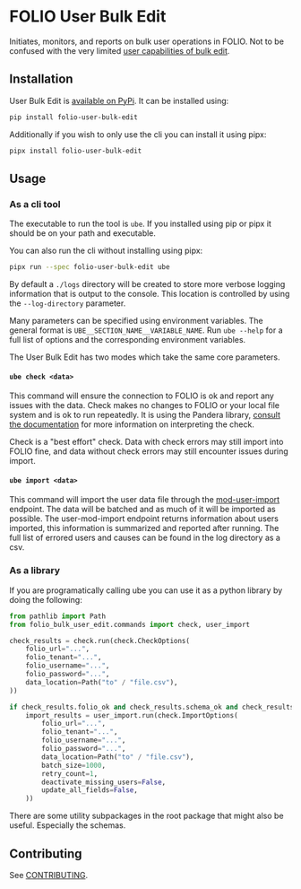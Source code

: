 # FOLIO User Bulk Edit

Initiates, monitors, and reports on bulk user operations in FOLIO.
Not to be confused with the very limited [user capabilities of bulk edit](https://docs.folio.org/docs/bulk-edit/#users-1).

## Installation

User Bulk Edit is [available on PyPi](https://pypi.org/project/folio-user-bulk-edit/). It can be installed using:
```sh
pip install folio-user-bulk-edit
```

Additionally if you wish to only use the cli you can install it using pipx:
```sh
pipx install folio-user-bulk-edit
```

## Usage

### As a cli tool

The executable to run the tool is `ube`.
If you installed using pip or pipx it should be on your path and executable.

You can also run the cli without installing using pipx:
```sh
pipx run --spec folio-user-bulk-edit ube
```

By default a `./logs` directory will be created to store more verbose logging information that is output to the console.
This location is controlled by using the `--log-directory` parameter.

Many parameters can be specified using environment variables.
The general format is `UBE__SECTION_NAME__VARIABLE_NAME`.
Run `ube --help` for a full list of options and the corresponding environment variables.



The User Bulk Edit has two modes which take the same core parameters.

#### `ube check <data>`

This command will ensure the connection to FOLIO is ok and report any issues with the data.
Check makes no changes to FOLIO or your local file system and is ok to run repeatedly.
It is using the Pandera library, [consult the documentation](https://pandera.readthedocs.io/en/stable/index.html#informative-errors) for more information on interpreting the check.

Check is a "best effort" check.
Data with check errors may still import into FOLIO fine, and data without check errors may still encounter issues during import.


#### `ube import <data>`

This command will import the user data file through the [mod-user-import](https://github.com/folio-org/mod-user-import) endpoint.
The data will be batched and as much of it will be imported as possible.
The user-mod-import endpoint returns information about users imported, this information is summarized and reported after running.
The full list of errored users and causes can be found in the log directory as a csv.


### As a library

If you are programatically calling ube you can use it as a python library by doing the following:

```python
from pathlib import Path
from folio_bulk_user_edit.commands import check, user_import

check_results = check.run(check.CheckOptions(
    folio_url="...",
    folio_tenant="...",
    folio_username="...",
    folio_password="...",
    data_location=Path("to" / "file.csv"),
))

if check_results.folio_ok and check_results.schema_ok and check_results.read_ok:
    import_results = user_import.run(check.ImportOptions(
        folio_url="...",
        folio_tenant="...",
        folio_username="...",
        folio_password="...",
        data_location=Path("to" / "file.csv"),
        batch_size=1000,
        retry_count=1,
        deactivate_missing_users=False,
        update_all_fields=False,
    ))
```

There are some utility subpackages in the root package that might also be useful.
Especially the schemas.

## Contributing

See [CONTRIBUTING](./CONTRIBUTING.md).
